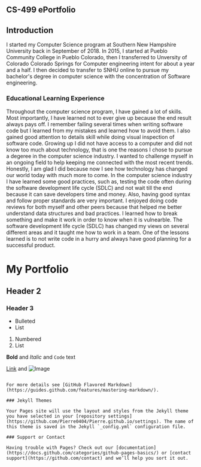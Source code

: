 ## CS-499 ePortfolio

## Introduction
I started my Computer Science program at Southern New Hampshire University back in September of 2018. In 2015, I started at Pueblo Community College in Pueblo Colorado, then I transferred to Unversity of Colorado Colorado Springs for Computer engineering intent for about a year and a half. I then decided to transfer to SNHU online to pursue my bachelor's degree in computer science with the concentration of Software engineering.

### Educational Learning Experience

Throughout the computer science program, I have gained a lot of skills. Most importantly, I have learned not to ever give up because the end result always pays off. I remember failing several times when writing software code but I learned from my mistakes and learned how to avoid them. I also gained good attention to details skill while doing visual inspection of software code. Growing up I did not have access to a computer and did not know too much about technology, that is one the reasons I chose to pursue a degeree in the computer science industry. I wanted to challenge myself in an ongoing field to help keeping me connected with the most recent trends. Honestly, I am glad I did because now I see how technology has changed our world today with much more to come. In the computer science industry I have learned some good practices, such as, testing the code often during the software development life cycle (SDLC) and not wait till the end because it can save developers time and money. Also, having good syntax and follow proper standards are very important. I enjoyed doing code reviews for both myself and other peers because that helped me better understand data structures and bad practices. I learned how to break something and make it work in order to know when it is vulnearble. The software development life cycle (SDLC) has changed my views on several different areas and it taught me how to work in a team. One of the lessons learned is to not write code in a hurry and always have good planning for a successful product.

# My Portfolio
## Header 2
### Header 3

- Bulleted
- List

1. Numbered
2. List

**Bold** and _Italic_ and `Code` text

[Link](url) and ![Image](src)
```

For more details see [GitHub Flavored Markdown](https://guides.github.com/features/mastering-markdown/).

### Jekyll Themes

Your Pages site will use the layout and styles from the Jekyll theme you have selected in your [repository settings](https://github.com/Pierre0404/Pierre.github.io/settings). The name of this theme is saved in the Jekyll `_config.yml` configuration file.

### Support or Contact

Having trouble with Pages? Check out our [documentation](https://docs.github.com/categories/github-pages-basics/) or [contact support](https://github.com/contact) and we’ll help you sort it out.

